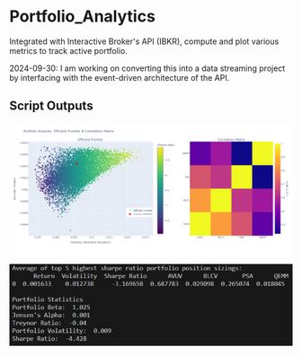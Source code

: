 # Portfolio_Analytics
Integrated with Interactive Broker's API (IBKR), compute and plot various metrics to track active portfolio.

2024-09-30: I am working on converting this into a data streaming project by interfacing with the event-driven architecture of the API. 


## Script Outputs

![Efficient Frontier](assets/newplot.png)

![Console Output](assets/optimal_sharpe.JPG)



